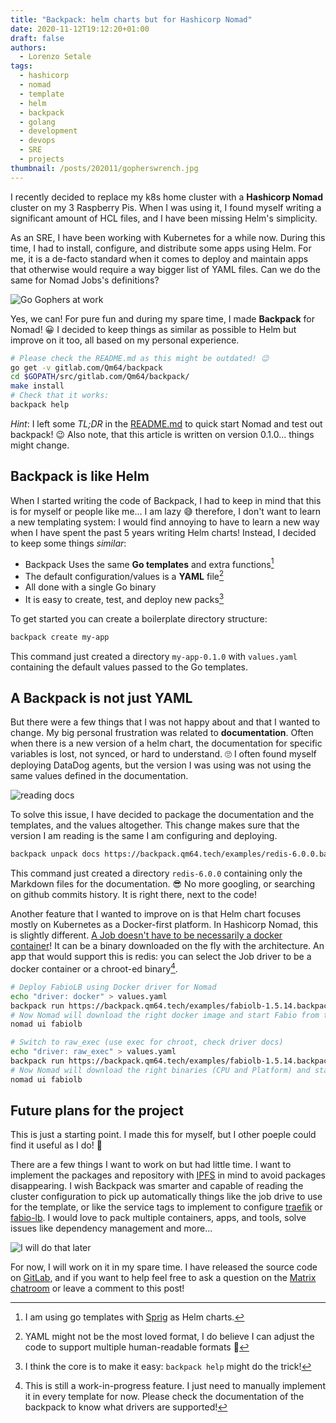 ```yaml
---
title: "Backpack: helm charts but for Hashicorp Nomad"
date: 2020-11-12T19:12:20+01:00
draft: false
authors:
  - Lorenzo Setale
tags:
  - hashicorp
  - nomad
  - template
  - helm
  - backpack
  - golang
  - development
  - devops
  - SRE
  - projects
thumbnail: /posts/202011/gopherswrench.jpg
---
```

I recently decided to replace my k8s home cluster with a **Hashicorp Nomad**
cluster on my 3 Raspberry Pis. When I was using it, I found myself writing a
significant amount of HCL files, and I have been missing Helm's simplicity.

As an SRE, I have been working with Kubernetes for a while now. During this time,
I had to install, configure, and distribute some apps using Helm. For me, it is
a de-facto standard when it comes to deploy and maintain apps that otherwise
would require a way bigger list of YAML files. Can we do the same for Nomad
Jobs's definitions?

<!--more-->
![Go Gophers at work](/posts/202011/gopherswrench.jpg#center)

Yes, we can! For pure fun and during my spare time, I made **Backpack** for Nomad!
😀 I decided to keep things as similar as possible to Helm but improve on it
too, all based on my personal experience.

```bash
# Please check the README.md as this might be outdated! 😉
go get -v gitlab.com/Qm64/backpack
cd $GOPATH/src/gitlab.com/Qm64/backpack/
make install
# Check that it works:
backpack help
```

_Hint_: I left some _TL;DR_ in the [README.md](https://gitlab.com/Qm64/backpack/-/blob/master/README.md)
to quick start Nomad and test out backpack! 😉 Also note, that this article
is written on version 0.1.0... things might change.

## Backpack is like Helm
When I started writing the code of Backpack, I had to keep in mind that this is
for myself or people like me... I am lazy 😅 therefore, I don't want to learn a
new templating system: I would find annoying to have to learn a new way when I
have spent the past 5 years writing Helm charts! Instead, I decided to keep some
things _similar_:

* Backpack Uses the same **Go templates** and extra functions[^templates]
* The default configuration/values is a **YAML** file[^format]
* All done with a single Go binary
* It is easy to create, test, and deploy new packs[^binhelp]

[^templates]: I am using go templates with [Sprig](https://github.com/Masterminds/sprig)
  as Helm charts.

[^format]: YAML might not be the most loved format, I do believe I can adjust
  the code to support multiple human-readable formats 🤔

[^binhelp]: I think the core is to make it easy: `backpack help` might do the
  trick!

To get started you can create a boilerplate directory structure:

```bash
backpack create my-app
```

This command just created a directory `my-app-0.1.0` with `values.yaml`
containing the default values passed to the Go templates.

## A Backpack is not just YAML

But there were a few things that I was not happy about and that I wanted to
change. My big personal frustration was related to **documentation**. Often when
there is a new version of a helm chart, the documentation for specific variables
is lost, not synced, or hard to understand. 🙄 I often found myself deploying
DataDog agents, but the version I was using was not using the same values
defined in the documentation.

![reading docs](/posts/202011/reading.gif)

To solve this issue, I have decided to package the documentation and the
templates, and the values altogether. This change makes sure that the version
I am reading is the same I am configuring and deploying.

```bash
backpack unpack docs https://backpack.qm64.tech/examples/redis-6.0.0.backpack
```

This command just created a directory `redis-6.0.0` containing only the Markdown
files for the documentation. 😎 No more googling, or searching on github commits
history. It is right there, next to the code!

Another feature that I wanted to improve on is that Helm chart focuses mostly on
Kubernetes as a Docker-first platform. In Hashicorp Nomad, this is slightly
different.
[A Job doesn't have to be necessarily a docker container](https://www.nomadproject.io/docs/drivers)!
It can be a binary downloaded on the fly with the architecture. An app that
would support this is redis: you can select the Job driver to be a docker
container or a chroot-ed binary[^jobdriver].

[^jobdriver]: This is still a work-in-progress feature. I just need to manually
  implement it in every template for now. Please check the documentation of the
  backpack to know what drivers are supported!

```bash
# Deploy FabioLB using Docker driver for Nomad
echo "driver: docker" > values.yaml
backpack run https://backpack.qm64.tech/examples/fabiolb-1.5.14.backpack -v values.yaml
# Now Nomad will download the right docker image and start Fabio from there:
nomad ui fabiolb

# Switch to raw_exec (use exec for chroot, check driver docs)
echo "driver: raw_exec" > values.yaml
backpack run https://backpack.qm64.tech/examples/fabiolb-1.5.14.backpack -v values.yaml
# Now Nomad will download the right binaries (CPU and Platform) and start Fabio:
nomad ui fabiolb
```


## Future plans for the project

This is just a starting point. I made this for myself, but I other poeple could
find it useful as I do! 🤞

There are a few things I want to work on but had little time. I want to
implement the packages and repository with [IPFS](https://ipfs.io/) in mind to
avoid packages disappearing. I wish Backpack was smarter and capable of reading
the cluster configuration to pick up automatically things like the job drive to
use for the template, or like the service tags to implement to configure
[traefik](https://learn.hashicorp.com/tutorials/nomad/load-balancing-traefik)
or [fabio-lb](https://fabiolb.net). I would love to pack multiple containers,
apps, and tools, solve issues like dependency management and more...

![I will do that later](/posts/202011/karenwalker-later.gif#smallSquare)

For now, I will work on it in my spare time. I have released the source code on
[GitLab](https://gitlab.com/Qm64/backpack), and if you want to help feel free
to ask a question on the
[Matrix chatroom](https://matrix.to/#/#qm64:matrix.org?via=matrix.org) or leave
a comment to this post!
